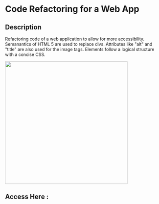 # Code Refactoring for a Web App

## Description

Refactoring code of a web application to allow for more accessibility. Semanantics of HTML 5 are used to replace divs. Attributes like "alt" and "title" are also used for the image tags. Elements follow a logical structure with a concise CSS.

<img src="assets/images/digital-marketing-meeting.jpg" height="400">

## Access Here :  ![]()

